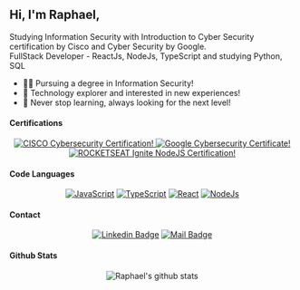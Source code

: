 ## Hi, I'm Raphael,
Studying Information Security with Introduction to Cyber Security certification by Cisco and Cyber Security by Google.<br />
FullStack Developer - ReactJs, NodeJs, TypeScript and studying Python, SQL

- :man_student: Pursuing a degree in Information Security!
- :compass: Technology explorer and interested in new experiences!
- :rocket: Never stop learning, always looking for the next level!

#### Certifications

<div align="center">

<a href="https://www.credly.com/badges/22cd9e1b-14f2-481d-bd3d-1f9e87121b4a">
  <img src="https://github-production-user-asset-6210df.s3.amazonaws.com/66075182/251881587-2263e98c-61c4-4541-a9ae-36be15ed7588.png" alt="CISCO Cybersecurity Certification!" />
</a>

<a href="https://www.credly.com/badges/7c316186-026c-418c-8117-deefe6f0964f">
  <img src="https://github.com/RaphaelDaSilvaDev/RaphaelDaSilvaDev/assets/66075182/edd41144-a8ba-4367-a262-de7cbb02d25e" alt="Google Cybersecurity Certificate!" />
</a>

<a href="https://app.rocketseat.com.br/certificates/c8ed5a95-0771-4232-9b4d-efd6aaf54fc0">
  <img src="https://github-production-user-asset-6210df.s3.amazonaws.com/66075182/251881728-cd7693c5-b717-4409-b3da-fdb4c1931c9d.png" alt="ROCKETSEAT Ignite NodeJS Certification!" />
</a>

</div>

#### Code Languages

<div align="center">

[![JavaScript](https://img.shields.io/badge/JavaScript-F7DF1E?style=for-the-badge&logo=javascript&logoColor=black)](#)
[![TypeScript](https://img.shields.io/badge/TypeScript-007ACC?style=for-the-badge&logo=typescript&logoColor=white)](#)
[![React](https://img.shields.io/badge/React-20232A?style=for-the-badge&logo=react&logoColor=61DAFB)](#)
[![NodeJs](https://img.shields.io/badge/Node.js-43853D?style=for-the-badge&logo=node.js&logoColor=white)](#)

</div>

#### Contact

<div align="center">

[![Linkedin Badge](https://img.shields.io/badge/Raphael%20Silva-%230077B5.svg?&style=for-the-badge&logo=linkedin&logoColor=white)](https://www.linkedin.com/in/raphaeldasilvadev/) [![Mail Badge](https://img.shields.io/badge/raphael%20silva-8B89CC?style=for-the-badge&logo=protonmail&logoColor=white)](mailto:raphael.h.silva@protonmail.com)

</div>

#### Github Stats

<div align="center">
  
![Raphael's github stats](https://github-readme-stats.vercel.app/api?username=RaphaelDaSilvaDev&count_private=true&theme=dark&hide=contribs,prs)

</div>
